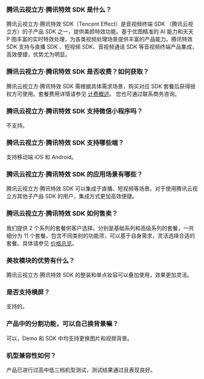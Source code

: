 ### 腾讯云视立方·腾讯特效 SDK 是什么？

腾讯云视立方·腾讯特效 SDK（Tencent Effect）是音视频终端 SDK （腾讯云视立方）的子产品 SDK 之一，提供美颜特效功能。基于优图精准的 AI 能力和天天 P 图丰富的实时特效处理，为各类视频处理场景提供丰富的产品能力。腾讯特效 SDK 支持与直播 SDK 、短视频 SDK、音视频通话 SDK 等音视频终端产品集成，高效便捷，优势尤为明显。

### 腾讯云视立方·腾讯特效 SDK 是否收费？如何获取？

腾讯云视立方·腾讯特效 SDK 需根据具体需求场景，购买对应 SDK 套餐后获得授权方可使用。套餐费用详情请参见 [计费概述](https://cloud.tencent.com/document/product/616/36807)。 您也可通过联系商务咨询。

### 腾讯云视立方·腾讯特效 SDK 支持微信小程序吗？

不支持。

### 腾讯云视立方·腾讯特效 SDK 支持哪些端？

支持移动端 iOS 和 Android。

### 腾讯云视立方·腾讯特效 SDK 的应用场景有哪些？

腾讯云视立方·腾讯特效 SDK 可以集成于直播、短视频等场景。对于使用腾讯云视立方其他子产品 SDK 的用户，集成方式更加高效便捷。

### 腾讯云视立方·腾讯特效 SDK 如何售卖？

我们提供 2 个系列的套餐供客户选择，分别是基础系列和高级系列的套餐，一共细分为 11 个套餐，包含不同类别的功能项，可以基于自身需求，灵活选择合适的套餐。具体请参见 [价格总览](https://cloud.tencent.com/document/product/616/36807)。

### 美妆模块的优势有什么？

腾讯云视立方·腾讯特效 SDK 的整装和单点妆容可以叠加使用，效果更加灵活。

### 是否支持横屏？

支持的。

### 产品中的分割功能，可以自己换背景嘛？

可以，Demo 和 SDK 中均支持更换图片和视频背景。

### 机型兼容性如何？

产品已进行过高中低三档机型测试，测试结果通过且表现良好。
